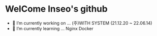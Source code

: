 <!--
**pis03133/pis03133** is a ✨ _special_ ✨ repository because its `README.md` (this file) appears on your GitHub profile.

Here are some ideas to get you started:

- 🔭 I’m currently working on ...
- 🌱 I’m currently learning ...
- 👯 I’m looking to collaborate on ...
- 🤔 I’m looking for help with ...
- 💬 Ask me about ...
- 📫 How to reach me: ...
- 😄 Pronouns: ...
- ⚡ Fun fact: ...
-->

<h1>WelCome Inseo's github</h1>

- 🔭 I’m currently working on ... (주)WITH SYSTEM (21.12.20 ~ 22.06.14)
- 🌱 I’m currently learning ... Nginx Docker
